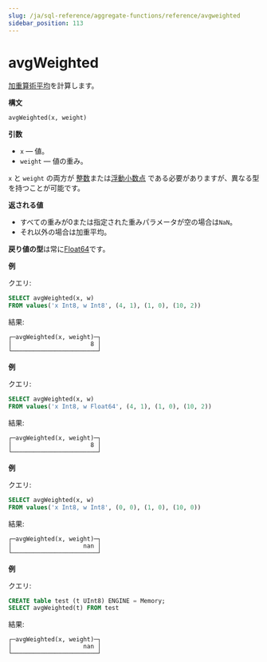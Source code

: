 ```yaml
---
slug: /ja/sql-reference/aggregate-functions/reference/avgweighted
sidebar_position: 113
---
```


# avgWeighted

[加重算術平均](https://en.wikipedia.org/wiki/Weighted_arithmetic_mean)を計算します。

**構文**

``` sql
avgWeighted(x, weight)
```

**引数**

- `x` — 値。
- `weight` — 値の重み。

`x` と `weight` の両方が
[整数](../../../sql-reference/data-types/int-uint.md)または[浮動小数点](../../../sql-reference/data-types/float.md)
である必要がありますが、異なる型を持つことが可能です。

**返される値**

- すべての重みが0または指定された重みパラメータが空の場合は`NaN`。
- それ以外の場合は加重平均。

**戻り値の型**は常に[Float64](../../../sql-reference/data-types/float.md)です。

**例**

クエリ:

``` sql
SELECT avgWeighted(x, w)
FROM values('x Int8, w Int8', (4, 1), (1, 0), (10, 2))
```

結果:

``` text
┌─avgWeighted(x, weight)─┐
│                      8 │
└────────────────────────┘
```

**例**

クエリ:

``` sql
SELECT avgWeighted(x, w)
FROM values('x Int8, w Float64', (4, 1), (1, 0), (10, 2))
```

結果:

``` text
┌─avgWeighted(x, weight)─┐
│                      8 │
└────────────────────────┘
```

**例**

クエリ:

``` sql
SELECT avgWeighted(x, w)
FROM values('x Int8, w Int8', (0, 0), (1, 0), (10, 0))
```

結果:

``` text
┌─avgWeighted(x, weight)─┐
│                    nan │
└────────────────────────┘
```

**例**

クエリ:

``` sql
CREATE table test (t UInt8) ENGINE = Memory;
SELECT avgWeighted(t) FROM test
```

結果:

``` text
┌─avgWeighted(x, weight)─┐
│                    nan │
└────────────────────────┘
```
